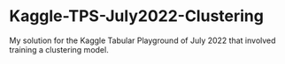 # Kaggle-TPS-July2022-Clustering
My solution for the Kaggle Tabular Playground of July 2022 that involved training a clustering model.
